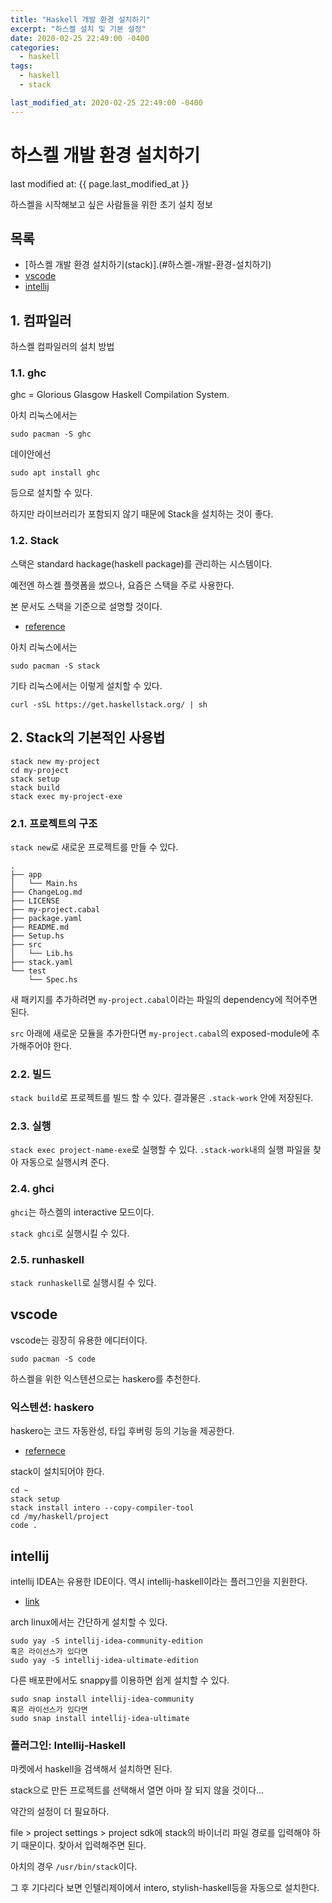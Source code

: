 ```yaml
---
title: "Haskell 개발 환경 설치하기"
excerpt: "하스켈 설치 및 기본 설정"
date: 2020-02-25 22:49:00 -0400
categories: 
  - haskell
tags:
  - haskell
  - stack

last_modified_at: 2020-02-25 22:49:00 -0400
---
```


# 하스켈 개발 환경 설치하기

last modified at: {{ page.last_modified_at }}

하스켈을 시작해보고 싶은 사람들을 위한 초기 설치 정보

## 목록
- [하스켈 개발 환경 설치하기(stack)].(#하스켈-개발-환경-설치하기)
- [vscode](#vscode)
- [intellij](#intellij)


## 1. 컴파일러

하스켈 컴파일러의 설치 방법

### 1.1. ghc

ghc = Glorious Glasgow Haskell Compilation System.

아치 리눅스에서는 

```
sudo pacman -S ghc
```

데이안에선

```
sudo apt install ghc
```

등으로 설치할 수 있다.

하지만 라이브러리가 포함되지 않기 때문에 Stack을 설치하는 것이 좋다.

### 1.2. Stack

스택은 standard hackage(haskell package)를 관리하는 시스템이다.

예전엔 하스켈 플랫폼을 썼으나, 요즘은 스택을 주로 사용한다.

본 문서도 스택을 기준으로 설명할 것이다.

- [reference](https://docs.haskellstack.org/en/stable/README/)

아치 리눅스에서는
```
sudo pacman -S stack
```

기타 리눅스에서는 이렇게 설치할 수 있다.

```
curl -sSL https://get.haskellstack.org/ | sh
```


## 2. Stack의 기본적인 사용법

```
stack new my-project
cd my-project
stack setup
stack build
stack exec my-project-exe
```

### 2.1. 프로젝트의 구조

`stack new`로 새로운 프로젝트를 만들 수 있다.

```
.
├── app
│   └── Main.hs
├── ChangeLog.md
├── LICENSE
├── my-project.cabal
├── package.yaml
├── README.md
├── Setup.hs
├── src
│   └── Lib.hs
├── stack.yaml
└── test
    └── Spec.hs
```

새 패키지를 추가하려면 `my-project.cabal`이라는 파일의 dependency에 적어주면 된다. 

`src` 아래에 새로운 모듈을 추가한다면 `my-project.cabal`의 exposed-module에 추가해주어야 한다.

### 2.2. 빌드

`stack build`로 프로젝트를 빌드 할 수 있다. 결과물은 `.stack-work` 안에 저장된다.

### 2.3. 실행

`stack exec project-name-exe`로 실행할 수 있다. `.stack-work`내의 실행 파일을 찾아 자동으로 실행시켜 준다.

### 2.4. ghci

`ghci`는 하스켈의 interactive 모드이다. 

`stack ghci`로 실행시킬 수 있다.

### 2.5. runhaskell

`stack runhaskell`로 실행시킬 수 있다.


## vscode

vscode는 굉장히 유용한 에디터이다.

```
sudo pacman -S code
```

하스켈을 위한 익스텐션으로는 haskero를 추천한다.

### 익스텐션: haskero

haskero는 코드 자동완성, 타입 후버링 등의 기능을 제공한다. 

- [refernece](https://gitlab.com/vannnns/haskero/blob/master/client/doc/installation.md)

stack이 설치되어야 한다.

```
cd ~
stack setup
stack install intero --copy-compiler-tool
cd /my/haskell/project
code .
```


## intellij

intellij IDEA는 유용한 IDE이다. 역시 intellij-haskell이라는 플러그인을 지원한다.

- [link](https://www.jetbrains.com/idea/download/#section=linux)

arch linux에서는 간단하게 설치할 수 있다.

```
sudo yay -S intellij-idea-community-edition
혹은 라이선스가 있다면
sudo yay -S intellij-idea-ultimate-edition
```

다른 배포판에서도 snappy를 이용하면 쉽게 설치할 수 있다.

```
sudo snap install intellij-idea-community
혹은 라이선스가 있다면
sudo snap install intellij-idea-ultimate
```

### 플러그인: Intellij-Haskell

마켓에서 haskell을 검색해서 설치하면 된다.

stack으로 만든 프로젝트를 선택해서 열면 아마 잘 되지 않을 것이다...

약간의 설정이 더 필요하다.

file > project settings > project sdk에 stack의 바이너리 파일 경로를 입력해야 하기 때문이다. 찾아서 입력해주면 된다.

아치의 경우 `/usr/bin/stack`이다.

그 후 기다리다 보면 인텔리제이에서 intero, stylish-haskell등을 자동으로 설치한다.

